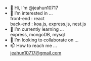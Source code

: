 - 👋 Hi, I’m @jeahun10717
- 👀 I’m interested in ...</br>
  front-end : react</br>
  back-end : koa.js, express.js, nest.js</br>
- 🌱 I’m currently learning ...</br>
  express, mongoDB, mysql</br>
- 💞️ I’m looking to collaborate on ...</br>
- 📫 How to reach me ...</br>
  jeahun10717@gmail.com

<!---
jeahun10717/jeahun10717 is a ✨ special ✨ repository because its `README.md` (this file) appears on your GitHub profile.
You can click the Preview link to take a look at your changes.
--->
